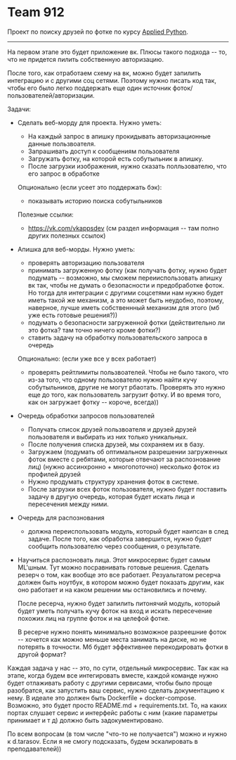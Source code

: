 # Team 912

Проект по поиску друзей по фотке по курсу [Applied Python](https://github.com/Kinetikm/AppliedPythonF2019/).

---

На первом этапе это будет приложение вк.
Плюсы такого подхода -- то, что не придется пилить собственную авторизацию.

После того, как отработаем схему на вк, можно будет запилить интеграцию и с другими соц сетями. Поэтому нужно писать код так, чтобы его было легко поддержать еще один источник фоток/пользователей/авторизации.

Задачи:

* Сделать веб-морду для проекта.
    Нужно уметь:
    * На каждый запрос в апишку прокидывать авторизационные данные пользвоателя.
    * Запрашивать доступ к сообщениям пользователя
    * Загружать фотку, на которой есть собутыльник в апишку.
    * После загрузки изображения, нужно сказать полльзователю, что его запрос в обработке

    Опционально (если усеет это поддержать бэк):
    * показывать историю поиска собутыльников

    Полезные ссылки:
    * https://vk.com/vkappsdev (см раздел информация -- там полно других полезных ссылок)
* Апишка для веб-морды.
    Нужно уметь:
    * проверять авторизацию пользователя
    * принимать загруженную фотку (как получать фотку, нужно будет подумать -- возможно, мы сможем переииспользовать апишку вк так, чтобы не думать о безопасности и предобработке фоток. Но тогда для интеграции с другими соцсетями нам нужно будет иметь такой же механизм, а это может быть неудобно, поэтому, наверное, лучше иметь собственнный механизм для этого (мб уже есть готовые решения?))
    * подумать о безопасности загруженной фотки (действительно ли это фотка? там точно ничего кроме фотки?)
    * ставить задачу на обработку пользовательского запроса в очередь

    Опционально: (если уже все у всех работает)
    * проверять рейтлимиты пользвоателей. Чтобы не было такого, что из-за того, что одному пользователю нужно найти кучу собутыльников, другие не могут рбаотать. Проверять это нужно еще до того, как пользователь загрузит фотку. И во время того, как он загружает фотку -- короче, всегда))

* Очередь обработки запросов пользователей
    * Получать список друзей пользвоателя и друзей друзей пользователя и выбирать из них только уникальных.
    * После получения списка друзей, мы сохраняем их в базу.
    * Загружаем (подумать об оптимальном разрешении загруженных фоток вместе с ребятами, которые отвечают за распознование лиц) (нужно ассинхронно + многопоточно) несколько фоток из профилей друзей
    * Нужно продумать структуру хранения фоток в системе.
    * После загрузки всех фоток пользователя, нужно будет поставить задачу в другую очередь, которая будет искать лица и пересечения между ними.

* Очередь для распознования
    * должна переиспользовать модуль, который будет наипсан в след задаче.
    После того, как обработка завершится, нужно будет сообщить пользователю через сообщения, о результате.

* Научиться распозновать лица.
    Этот микросервис будет самым ML'шным. Тут можно посравнивать готовые решения. Сделать резерч о том, как вообще это все работает. Резуальтатом ресерча должен быть ноутбук, в котором можно будет показать другим, как оно работает и на каком решении мы остановились и почему.

    После ресерча, нужно будет запилить питонячий модуль, который будет уметь получать кучу фоток на вход и искать пересечение похожих лиц на группе фоток и на целефой фотке.

    В ресерче нужно понять минимально возможное разреешние фоток -- хочется как можно меньше места занимать на диске, но не потерять в точности. Мб будет эффективнее перекодировать фотки в другой формат?


Каждая задача у нас -- это, по сути, отдельный микросервис.
Так как на этапе, когда будем все интегировать вместе, каждой команде нужно будет отлаживать работу с другими сервисами, чтобы было проще разобратся, как запустить ваш сервис, нужно сделать документацию к нему. В идеале это должен быть Dockerfile + docker-compose. Возможно, это будет просто README.md + requirements.txt. То, на каких портах слушает сервис и интерфейс работы с ним (какие параметры принимает и т д) должно быть задокументировано.

По всем вопросам (в том числе "что-то не получается") можно и нужно к d.tarasov. Если я не смогу подсказать, будем эскалировать в преподавателей))